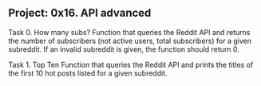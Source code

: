 Project: 0x16. API advanced
---------------------------------------------
Task 0. How many subs?
Function that queries the Reddit API and returns the number of subscribers (not active users, total subscribers) for a given subreddit. If an invalid subreddit is given, the function should return 0.

Task 1. Top Ten
Function that queries the Reddit API and prints the titles of the first 10 hot posts listed for a given subreddit.